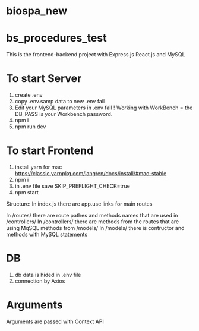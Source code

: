 # biospa_new

# bs_procedures_test

This is the frontend-backend project with Express.js React.js and MySQL

# To start Server

1. create .env
2. copy .env.samp data to new .env fail
3. Edit your MySQL parameters in .env fail
   ! Working with WorkBench = the DB_PASS is your Workbench password.
4. npm i
5. npm run dev

# To start Frontend

1. install yarn for mac https://classic.yarnpkg.com/lang/en/docs/install/#mac-stable
2. npm i
3. in .env file save SKIP_PREFLIGHT_CHECK=true
4. npm start

Structure:
In index.js there are app.use links for main routes

In /routes/ there are route pathes and methods names that are used in /controllers/
In /controllers/ there are methods from the routes that are using MqSQL methods from /models/
In /models/ there is contructor and methods with MySQL statements

# DB

1. db data is hided in .env file
2. connection by Axios

# Arguments

Arguments are passed with Context API
